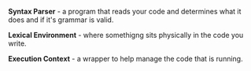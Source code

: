 **Syntax Parser** - a program that reads your code and determines what it does and if it's grammar is valid.


**Lexical Environment** - where somethigng sits physically in the code you write.


**Execution Context** - a wrapper to help manage the code that is running.
